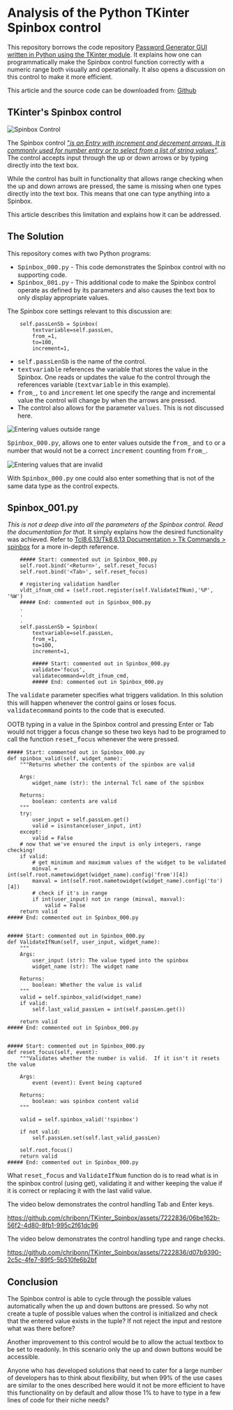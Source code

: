 # Analysis of the Python TKinter Spinbox control

This repository borrows the code repository [Password Generator GUI written in Python using the TKinter module](https://github.com/chribonn/PasswordGeneratorPython). It explains how one can programmatically make the Spinbox control function correctly with a numeric range both visually and operationally.  It also opens a discussion on this control to make it more efficient.

This article and the source code can be downloaded from: [Github](https://github.com/chribonn/TKinter_Spinbox)

## TKinter's Spinbox control

![Spinbox Control](Assets/Spinbox.png)

The Spinbox control ["*is an Entry with increment and decrement arrows. It is commonly used for number entry or to select from a list of string values*"](https://tkdocs.com/pyref/ttk_spinbox.html). The control accepts input through the up or down arrows or by typing directly into the text box.

While the control has built in functionality that allows range checking when the up and down arrows are pressed, the same is missing when one types directly into the text box. This means that one can type anything into a Spinbox.

This article describes this limitation and explains how it can be addressed.

## The Solution

This repository comes with two Python programs:

* <span style="font-family: courier">Spinbox_000.py</span> - This code demonstrates the Spinbox control with no supporting code.
* <span style="font-family: courier">Spinbox_001.py</span> - This additional code to make the Spinbox control operate as defined by its parameters and also causes the text box to only display appropriate values.

The Spinbox core settings relevant to this discussion are:

        self.passLenSb = Spinbox(
            textvariable=self.passLen, 
            from_=1, 
            to=100, 
            increment=1,

* <span style="font-family: courier">self.passLenSb</span> is the name of the control.
* <span style="font-family: courier">textvariable</span> references the variable that stores the value in the Spinbox. One reads or updates the value fo the control through the references variable (<span style="font-family: courier">textvariable</span> in this example).
* <span style="font-family: courier">from_</span>, <span style="font-family: courier">to</span> and <span style="font-family: courier">increment</span> let one specify the range and incremental value the control will change by when the arrows are pressed.
* The control also allows for the parameter <span style="font-family: courier">values</span>. This is not discussed here.

![Entering values outside range](Assets/SpinBox_000_000.png)

<span style="font-family: courier">Spinbox_000.py</span>, allows one to enter values outside the <span style="font-family: courier">from_</span> and <span style="font-family: courier">to</span> or a number that would not be a correct <span style="font-family: courier">increment</span> counting from <span style="font-family: courier">from_</span>.

![Entering values that are invalid](Assets/SpinBox_000_001.png)

With <span style="font-family: courier">Spinbox_000.py</span> one could also enter something that is not of the same data type as the control expects.

## Spinbox_001.py

*This is not a deep dive into all the parameters of the Spinbox control. Read the documentation for that.* It simply explains how the desired functionality was achieved. Refer to [Tcl8.6.13/Tk8.6.13 Documentation > Tk Commands > spinbox](https://tcl.tk/man/tcl8.6/TkCmd/spinbox.htm) for a more in-depth reference.

        ##### Start: commented out in Spinbox_000.py
        self.root.bind('<Return>', self.reset_focus)
        self.root.bind('<Tab>', self.reset_focus)
        
        # registering validation handler
        vldt_ifnum_cmd = (self.root.register(self.ValidateIfNum),'%P', '%W')
        ##### End: commented out in Spinbox_000.py
        .
        .
        .
        self.passLenSb = Spinbox(
            textvariable=self.passLen, 
            from_=1, 
            to=100, 
            increment=1,
             
            ##### Start: commented out in Spinbox_000.py
            validate='focus', 
            validatecommand=vldt_ifnum_cmd,
            ##### End: commented out in Spinbox_000.py

The <span style="font-family: courier">validate</span> parameter specifies what triggers validation. In this solution this will happen whenever the control gains or loses focus. <span style="font-family: courier">validatecommand</span> points to the code that is executed. 

OOTB typing in a value in the Spinbox control and pressing Enter or Tab would not trigger a focus change so these two keys had to be programed to call the function <span style="font-family: courier">reset_focus</span> whenever the were pressed.

    
    ##### Start: commented out in Spinbox_000.py
    def spinbox_valid(self, widget_name):
        """Returns whether the contents of the spinbox are valid

        Args:
            widget_name (str): the internal Tcl name of the spinbox

        Returns:
            boolean: contents are valid
        """
        try:
            user_input = self.passLen.get()
            valid = isinstance(user_input, int)
        except:
            valid = False
        # now that we've ensured the input is only integers, range checking!
        if valid:
            # get minimum and maximum values of the widget to be validated
            minval = int(self.root.nametowidget(widget_name).config('from')[4])
            maxval = int(self.root.nametowidget(widget_name).config('to')[4])
            # check if it's in range
            if int(user_input) not in range (minval, maxval):
                valid = False
        return valid
    ##### End: commented out in Spinbox_000.py


    ##### Start: commented out in Spinbox_000.py
    def ValidateIfNum(self, user_input, widget_name):
        """
        Args:
            user_input (str): The value typed into the spinbox
            widget_name (str): The widget name

        Returns:
            boolean: Whether the value is valid
        """
        valid = self.spinbox_valid(widget_name)
        if valid:
            self.last_valid_passLen = int(self.passLen.get())
            
        return valid
    ##### End: commented out in Spinbox_000.py


    ##### Start: commented out in Spinbox_000.py
    def reset_focus(self, event):
        """Validates whether the number is valid.  If it isn't it resets the value

        Args:
            event (event): Event being captured

        Returns:
            boolean: was spinbox content valid
        """
        
        valid = self.spinbox_valid('!spinbox')
        
        if not valid:
            self.passLen.set(self.last_valid_passLen)

        self.root.focus()
        return valid
    ##### End: commented out in Spinbox_000.py

What <span style="font-family: courier">reset_focus</span> and <span style="font-family: courier">ValidateIfNum</span> function do is to read what is in the spinbox control (using get), validating it and wither keeping the value if it is correct or replacing it with the last valid value.

The video below demonstrates the control handling Tab and Enter keys.

https://github.com/chribonn/TKinter_Spinbox/assets/7222836/06be162b-56f2-4d80-8fb1-995c2f61dc96


The video below demonstrates the control handling type and range checks.

https://github.com/chribonn/TKinter_Spinbox/assets/7222836/d07b9390-2c5c-4fe7-89f5-5b510fe6b2bf



## Conclusion

The Spinbox control is able to cycle through the possible values automatically when the up and down buttons are pressed. So why not create a tuple of possible values when the control is initialized and check that the entered value exists in the tuple?  If not reject the input and restore what was there before?

Another improvement to this control would be to allow the actual textbox to be set to readonly. In this scenario only the up and down buttons would be accessible.

Anyone who has developed solutions that need to cater for a large number of developers has to think about flexibility, but when 99% of the use cases are similar to the ones described here would it not be more efficient to have this functionality on by default and allow those 1% to have to type in a few lines of code for their niche needs?

